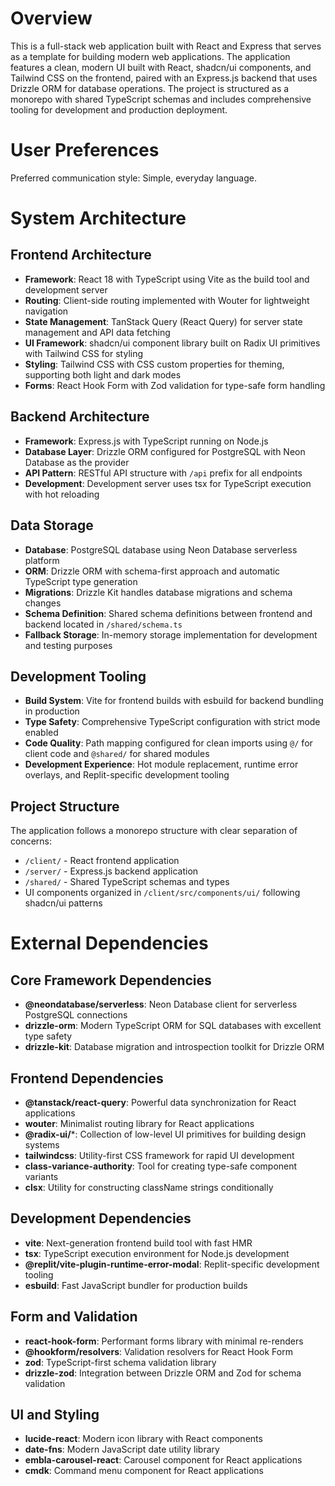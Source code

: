 # Overview

This is a full-stack web application built with React and Express that serves as a template for building modern web applications. The application features a clean, modern UI built with React, shadcn/ui components, and Tailwind CSS on the frontend, paired with an Express.js backend that uses Drizzle ORM for database operations. The project is structured as a monorepo with shared TypeScript schemas and includes comprehensive tooling for development and production deployment.

# User Preferences

Preferred communication style: Simple, everyday language.

# System Architecture

## Frontend Architecture
- **Framework**: React 18 with TypeScript using Vite as the build tool and development server
- **Routing**: Client-side routing implemented with Wouter for lightweight navigation
- **State Management**: TanStack Query (React Query) for server state management and API data fetching
- **UI Framework**: shadcn/ui component library built on Radix UI primitives with Tailwind CSS for styling
- **Styling**: Tailwind CSS with CSS custom properties for theming, supporting both light and dark modes
- **Forms**: React Hook Form with Zod validation for type-safe form handling

## Backend Architecture  
- **Framework**: Express.js with TypeScript running on Node.js
- **Database Layer**: Drizzle ORM configured for PostgreSQL with Neon Database as the provider
- **API Pattern**: RESTful API structure with `/api` prefix for all endpoints
- **Development**: Development server uses tsx for TypeScript execution with hot reloading

## Data Storage
- **Database**: PostgreSQL database using Neon Database serverless platform
- **ORM**: Drizzle ORM with schema-first approach and automatic TypeScript type generation
- **Migrations**: Drizzle Kit handles database migrations and schema changes
- **Schema Definition**: Shared schema definitions between frontend and backend located in `/shared/schema.ts`
- **Fallback Storage**: In-memory storage implementation for development and testing purposes

## Development Tooling
- **Build System**: Vite for frontend builds with esbuild for backend bundling in production
- **Type Safety**: Comprehensive TypeScript configuration with strict mode enabled
- **Code Quality**: Path mapping configured for clean imports using `@/` for client code and `@shared/` for shared modules
- **Development Experience**: Hot module replacement, runtime error overlays, and Replit-specific development tooling

## Project Structure
The application follows a monorepo structure with clear separation of concerns:
- `/client/` - React frontend application
- `/server/` - Express.js backend application  
- `/shared/` - Shared TypeScript schemas and types
- UI components organized in `/client/src/components/ui/` following shadcn/ui patterns

# External Dependencies

## Core Framework Dependencies
- **@neondatabase/serverless**: Neon Database client for serverless PostgreSQL connections
- **drizzle-orm**: Modern TypeScript ORM for SQL databases with excellent type safety
- **drizzle-kit**: Database migration and introspection toolkit for Drizzle ORM

## Frontend Dependencies
- **@tanstack/react-query**: Powerful data synchronization for React applications
- **wouter**: Minimalist routing library for React applications
- **@radix-ui/***: Collection of low-level UI primitives for building design systems
- **tailwindcss**: Utility-first CSS framework for rapid UI development
- **class-variance-authority**: Tool for creating type-safe component variants
- **clsx**: Utility for constructing className strings conditionally

## Development Dependencies
- **vite**: Next-generation frontend build tool with fast HMR
- **tsx**: TypeScript execution environment for Node.js development
- **@replit/vite-plugin-runtime-error-modal**: Replit-specific development tooling
- **esbuild**: Fast JavaScript bundler for production builds

## Form and Validation
- **react-hook-form**: Performant forms library with minimal re-renders
- **@hookform/resolvers**: Validation resolvers for React Hook Form
- **zod**: TypeScript-first schema validation library
- **drizzle-zod**: Integration between Drizzle ORM and Zod for schema validation

## UI and Styling
- **lucide-react**: Modern icon library with React components
- **date-fns**: Modern JavaScript date utility library
- **embla-carousel-react**: Carousel component for React applications
- **cmdk**: Command menu component for React applications